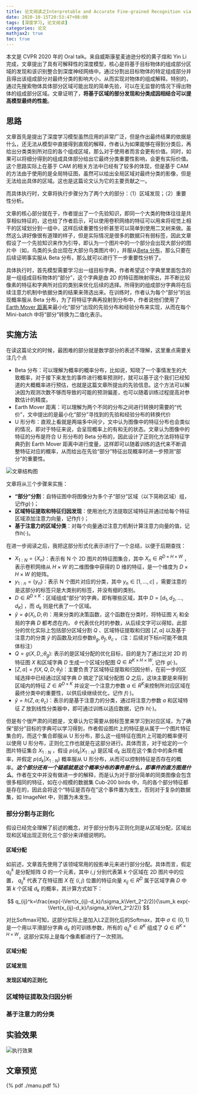 ```yaml
---
title: 论文阅读之Interpretable and Accurate Fine-grained Recognition via Region Grouping
date: 2020-10-15T20:53:47+08:00
tags: [深度学习, 论文阅读]
categories: 论文
mathjax2: true
toc: true
---
```


本文是 CVPR 2020 年的 Oral talk。来自威斯康星麦迪逊分校的黄子煊和 Yin Li 完成，文章提出了具有可解释性的深度模型，核心是将基于目标物体的组成部分区域的发现和该识别整合到深度神经网络中。通过分割出目标物体的特定组成部分并且得出该组成部分对最终分类的影响大小，从而实现对物体的组成解释。特别的，通过先搜索物体具体部分区域可能出现的简单先验，可以在无监督的情况下得出物体的组成部分区域。文章证明了，**将基于区域的部分发现和分类成因相结合可以提高模型最终的性能**。

<!-- more -->

## 思路

文章首先是提出了深度学习模型虽然应用的非常广泛，但是作出最终结果的依据是什么，还无法从模型中直接得到直观的解释，作者认为如果能够在得到分类后，再给出分类类别所对应的各个组成区域，那么对于使用者而言会更有价值。同时，如果可以将细分得到的组成具体部分给出它最终分类重要性影响，会更有实际价值。这个思路实际上在基于 CAM 的相关方法中已经有了较多的体现，但是基于 CAM 的方法由于使用的是全局特征图，虽然可以给出全局区域对最终分类的影像，但是无法给出具体的区域。这也是这篇论文认为它的主要贡献之一。

而具体执行时，文章将执行步骤分为了两个大的部分：（1）区域发现；（2）重要性分析。

文章的核心部分就在于，作者提出了一个先验知识，即同一个大类的物体往往是共享相似特征的，这也给了作者启示，可以使用卷积网络的特征可以用来将视觉上相干的区域划分到一组中，这样后续重要性分析甚至可以简单到使用二叉树来做。虽然这么讲好像很有道理的样子，但是实际情况是很多的数据只有弱标签，因此文章假设了一个先验知识来作为引导，即认为一个图片中的一个部分会出现大部分的图片中（如，鸟类的头会出现在大部分鸟类图片中），并服从[Beta 分布](https://www.zhihu.com/question/30269898/answer/123261564)，那么只要在后续证明事实服从 Beta 分布，那么就可以进行下一步重要性分析了。

具体执行时，首先模型需要学习出一组目标字典，作者希望这个字典里里面包含的是一组组成目标物体的“部分”，这个字典是由 2D 的特征图映射得出，并不断比较像素的特征和字典所对应的类别来优化后续的选择。所得到的组成部分字典将在后续注意力机制中依据分类的结果来筛选出来。在训练时，作者认为每个“部分”的出现概率服从 Beta 分布，为了将特征字典再投射到分布中，作者说他们使用了[Earth Mover 距离](https://zhuanlan.zhihu.com/p/145739750)来最小化“部分”出现的先验分布和经验分布来实现，从而在每个 Mini-batch 中将“部分”转换为二值化表示。

## 实施方法

在读这篇论文的时候，最困难的部分就是数学部分的表述不理解，这里重点需要关注几个点

- Beta 分布：可以理解为概率的概率分布，比如说，知晓了一个事情发生的大致概率，对于接下来发生的事件进行概率预测时，就可以基于这个我们已经知道的大概概率进行预估，也就是这篇文章所提出的先验信息。这个方法可以解决因为观测次数不够而导致的可能的预测偏差，也可以随着训练过程提高对参数估计的精度。
- Earth Mover 距离：可以理解为两个不同的分布之间进行转换时需要的“代价”，文中提出的是最小化“部分”寻找到的先验和经验分布的转换代价
- U 形分布：直观上看就是两端多中间少，文中认为图像中的特征分布也会类似的情况，即对于特征来说，会呈现概率上的有和无的状态。文章认为图像中的特征的分布是符合 U 形分布的 Beta 分布的，因此设计了正则化方法将特征字典扔到 Earth Mover 距离中进行度量，这样即可以随着训练的迭代来不断调整特征对应的概率，从而给出在先验“部分”特征出现概率时进一步预测“部分”的重要性。

![文章结构图](https://i.loli.net/2020/10/16/OwHCU6KDpbdRhGE.png)

文章将从三个步骤来实施：

- **“部分”分割**：自特征图中将图像分为多个子“部分”区域（以下简称区域）组，记作$g(\cdot)$；
- **区域特征提取和特征归因发现**：使用池化方法提取区域特征并通过给每个特征区域添加注意力向量，记作$f(\cdot)$；
- **基于注意力的区域分类**：对每个向量通过注意力机制计算注意力向量的值，记作$h(\cdot)$。

在进一步阅读之后，我把这部分形式化表示进行了一个总结，以便于后期查找：

- $X_{1:N}=\{X_n\}$：表示有 N 个 2D 图片的特征图集合，其中 $X_{n}\in R^{D\times H\times W}$ ，表示卷积网络从 $H\times W$ 的二维图像中获得的 D 维的特征，是一个维度为 $D\times H\times W$ 的矩阵。
- $y_{1:n}=\{y_n\}$：表示 N 个图片对应的分类，其中 $y_n \in [1,...,c]$ ，需要注意的是这部分的标签只是大类别的标签，并没有细的类别。
- $D \in R^{D\times K}$：区域组成“部分”的字典，即有哪些区域，其中 $D=[d_1,d_2,...,d_K]$ ，而 $d_k$ 则是代表了一个区域。
- $\hat{y}=\phi(X_i,D;\theta)$：用来分类的决策函数，这个函数在分类时，将特征图 $X_i$ 和全局的字典 $D$ 都考虑在内， $\theta$ 代表优化时的参数，从后续文字可以得知，此部分的优化实际上包括部分区域分割 $Q$ 、区域特征提取和归因 $[Z,a]$ 以及基于注意力的分类 $\hat{y}$ 的函数及对应参数$\theta_g,\theta_f,\theta_c$ 。（注：后续对下标$n$可能不做具体标注）
- $Q=g(X,D,;\theta_g)$: 表示的是区域分配的优化目标，目的是为了通过比对 2D 的特征图 $X$ 和区域字典 $D$ 生成一个区域分配图 $Q \in R^{K\times H\times W}$, 记作 $g(\cdot)$。
- $[Z,a]=f(X,Q,D;{\theta}_{f})$：主要负责了区域特征提取和归因分析，在前一步的区域选择中已经通过区域字典 $D$ 搞定了区域分配图 $Q$ 之后，这块主要是来得到区域内的特征 $Z\in R^{D\times K}$ 并设定一个注意力参数 $a\in R^K$来控制所对应区域在最终分类中的重要性，以供后续继续优化，记作 $f(\cdot)$。
- $\hat{y}=h(Z,a;\theta_c)$：表示的是基于注意力的分类，通过将注意力参数 $a$ 和区域特征 $Z$ 放到线性分类器中，即可通过训练以适应数据，记作 $h(\cdot)$。

但是有个很严肃的问题是，文章认为它需要从弱标签里来学习到对应区域，为了确保“部分”目标的字典可以学习得到，作者假设图片上的特征是从属于一个图片特征集合的，而这个集合即服从 U 形分布，那么这一组特征在图片上可能的概率便可以使用 U 形分布，正则化工作也就是在这部分进行。具体而言，对于给定的一个图片特征集合 $X_{1:N}$ ，假设 $p(d_k|X_{1:N})$ 是区域 $d_k$ 出现在这个集合中的条件概率，并假定 $p(d_k|X_{1:N})$ 概率服从 U 形分布，从而可以控制特征是否存在的概率。**_这个部分还有一个疑惑就是这个概率分布的事件是什么，即事件的直方图是什么_**。作者在文中并没有做进一步的解释，而是认为对于部分简单的同类图像会包含很多相同的特征，如在小规模的数据集 Cub-200 birds 中，鸟的各个部分特征都是存在的，因此会将这个“特征是否存在”这个事件置为发生，否则对于复杂的数据集，如 ImageNet 中，则置为未发生。

### 部分分割与正则化

假设已经完全理解了前述的概念，对于部分分割与正则化则是从区域分配，区域出现和区域出现正则化三个部分来详细说明的。

#### 区域分配

如前述，文章首先使用了该领域常用的投影单元来进行部分分配。具体而言，假定 $q_{ij}^k$ 是分配矩阵 $Q$ 的一个元素，其中 $i,j$ 分别代表第 $k$ 个区域在 2D 图片中的位置， $q_{ij}^k$ 代表了在特征图 $X$ 在 $(i,j)$ 位置的特征向量 $x_{ij}\in R^D$ 属于区域字典 $D$ 中第 $k$ 个区域 $d_k$ 的概率，其计算方式如下：

$$
q_{ij}^k=\frac{exp(-\Vert(x_{ij}-d_k)/\sigma_k\Vert_2^2/2)}{\sum_k exp(-\Vert(x_{ij}-d_k)/\sigma_k\Vert_2^2/2)}
$$

对比Softmax可知，这部分实际上是加入L2正则化后的Softmax，其中 $\sigma \in (0,1)$ 是一个用以平滑部分字典 $d_k$ 的可训练参数，所有的 $q_{ij}^k \in R^K$ 组成了 $Q \in R^{K\times H\times W}$，这部分实际上是每个像素都进行了一次预测。


#### 区域分配

#### 区域发现

#### 发现区域的正则化

### 区域特征提取及归因分析

### 基于注意力的分类

## 实验效果

![执行效果](https://i.loli.net/2020/10/16/2XjhnWKZ3MtwvPQ.png)

## 文章预览

{% pdf ./manu.pdf %}
